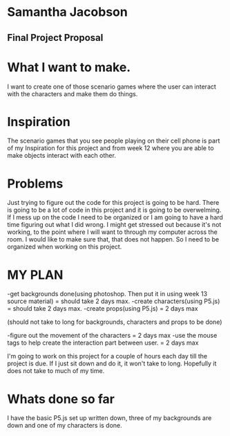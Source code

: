 # Samantha Jacobson
## Final Project Proposal

# What I want to make.
I want to create one of those scenario games where the user can interact with the characters and make them do things.

# Inspiration
The scenario games that you see people playing on their cell phone is part of my Inspiration for this project and from week 12 where you are able to make objects interact with each other.

# Problems
Just trying to figure out the code for this project is going to be hard. There is going to be a lot of code in this project and it is going to be overwelming. If I mess up on the code I need to be organized or I am going to have a hard time figuring out what I did wrong. I might get stressed out because it's not working, to the point where I will want to through my computer across the room. I would like to make sure that, that does not happen. So I need to be organized when working on this project.

# MY PLAN
-get backgrounds done(using photoshop. Then put it in using week 13 source material) = should take 2 days max.
-create characters(using P5.js) = should take 2 days max.
-create props(using P5.js) = 2 days max

(should not take to long for backgrounds, characters and props to be done)

-figure out the movement of the characters = 2 days max
-use the mouse tags to help create the interaction part between user. = 2 days max

I'm going to work on this project for a couple of hours each day till the project is due. If I just sit down and do it, it won't take to long. Hopefully it does not take to much of my time.

# Whats done so far
I have the basic P5.js set up written down, three of my backgrounds are down and one of my characters is done.
